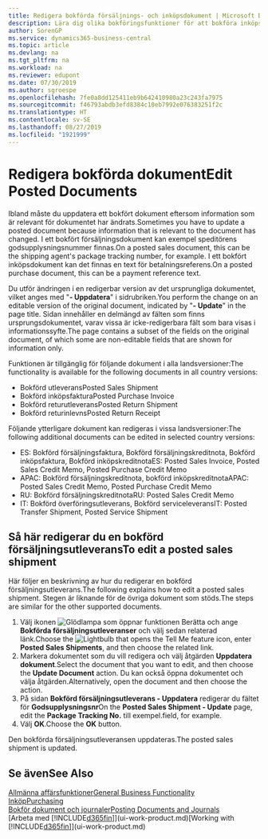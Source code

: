 ```yaml
---
title: Redigera bokförda försäljnings- och inköpsdokument | Microsoft Docs
description: Lära dig olika bokföringsfunktioner för att bokföra inköpsdokument och hur du kan uppdatera bokförda dokument.
author: SorenGP
ms.service: dynamics365-business-central
ms.topic: article
ms.devlang: na
ms.tgt_pltfrm: na
ms.workload: na
ms.reviewer: edupont
ms.date: 07/30/2019
ms.author: sgroespe
ms.openlocfilehash: 7fe0a8dd125411eb9b642410980a23c243fa7975
ms.sourcegitcommit: f46793abdb3efd8384c10eb7992e076383251f2c
ms.translationtype: HT
ms.contentlocale: sv-SE
ms.lasthandoff: 08/27/2019
ms.locfileid: "1921999"
---
```

# <a name="edit-posted-documents"></a><span data-ttu-id="c375b-103">Redigera bokförda dokument</span><span class="sxs-lookup"><span data-stu-id="c375b-103">Edit Posted Documents</span></span>
<span data-ttu-id="c375b-104">Ibland måste du uppdatera ett bokfört dokument eftersom information som är relevant för dokumentet har ändrats.</span><span class="sxs-lookup"><span data-stu-id="c375b-104">Sometimes you have to update a posted document because information that is relevant to the document has changed.</span></span> <span data-ttu-id="c375b-105">I ett bokfört försäljningsdokument kan exempel speditörens godsupplysningsnummer finnas.</span><span class="sxs-lookup"><span data-stu-id="c375b-105">On a posted sales document, this can be the shipping agent's package tracking number, for example.</span></span> <span data-ttu-id="c375b-106">I ett bokfört inköpsdokument kan det finnas en text för betalningsreferens.</span><span class="sxs-lookup"><span data-stu-id="c375b-106">On a posted purchase document, this can be a payment reference text.</span></span>

<span data-ttu-id="c375b-107">Du utför ändringen i en redigerbar version av det ursprungliga dokumentet, vilket anges med "**- Uppdatera**" i sidrubriken.</span><span class="sxs-lookup"><span data-stu-id="c375b-107">You perform the change on an editable version of the original document, indicated by "**- Update**" in the page title.</span></span> <span data-ttu-id="c375b-108">Sidan innehåller en delmängd av fälten som finns ursprungsdokumentet, varav vissa är icke-redigerbara fält som bara visas i informationssyfte.</span><span class="sxs-lookup"><span data-stu-id="c375b-108">The page contains a subset of the fields on the original document, of which some are non-editable fields that are shown for information only.</span></span>

<span data-ttu-id="c375b-109">Funktionen är tillgänglig för följande dokument i alla landsversioner:</span><span class="sxs-lookup"><span data-stu-id="c375b-109">The functionality is available for the following documents in all country versions:</span></span>
- <span data-ttu-id="c375b-110">Bokförd utleverans</span><span class="sxs-lookup"><span data-stu-id="c375b-110">Posted Sales Shipment</span></span>
- <span data-ttu-id="c375b-111">Bokförd inköpsfaktura</span><span class="sxs-lookup"><span data-stu-id="c375b-111">Posted Purchase Invoice</span></span>
- <span data-ttu-id="c375b-112">Bokförd returutleverans</span><span class="sxs-lookup"><span data-stu-id="c375b-112">Posted Return Shipment</span></span>
- <span data-ttu-id="c375b-113">Bokförd returinlevns</span><span class="sxs-lookup"><span data-stu-id="c375b-113">Posted Return Receipt</span></span>

<span data-ttu-id="c375b-114">Följande ytterligare dokument kan redigeras i vissa landsversioner:</span><span class="sxs-lookup"><span data-stu-id="c375b-114">The following additional documents can be edited in selected country versions:</span></span>
- <span data-ttu-id="c375b-115">ES: Bokförd försäljningsfaktura, Bokförd försäljningskreditnota, Bokförd inköpsfaktura, Bokförd inköpskreditnota</span><span class="sxs-lookup"><span data-stu-id="c375b-115">ES: Posted Sales Invoice, Posted Sales Credit Memo, Posted Purchase Credit Memo</span></span>
- <span data-ttu-id="c375b-116">APAC: Bokförd försäljningskreditnota, bokförd inköpskreditnota</span><span class="sxs-lookup"><span data-stu-id="c375b-116">APAC: Posted Sales Credit Memo, Posted Purchase Credit Memo</span></span>
- <span data-ttu-id="c375b-117">RU: Bokförd försäljningskreditnota</span><span class="sxs-lookup"><span data-stu-id="c375b-117">RU: Posted Sales Credit Memo</span></span>
- <span data-ttu-id="c375b-118">IT: Bokförd överföringsutleverans, Bokförd serviceleverans</span><span class="sxs-lookup"><span data-stu-id="c375b-118">IT: Posted Transfer Shipment, Posted Service Shipment</span></span>

## <a name="to-edit-a-posted-sales-shipment"></a><span data-ttu-id="c375b-119">Så här redigerar du en bokförd försäljningsutleverans</span><span class="sxs-lookup"><span data-stu-id="c375b-119">To edit a posted sales shipment</span></span>
<span data-ttu-id="c375b-120">Här följer en beskrivning av hur du redigerar en bokförd försäljningsutleverans.</span><span class="sxs-lookup"><span data-stu-id="c375b-120">The following explains how to edit a posted sales shipment.</span></span> <span data-ttu-id="c375b-121">Stegen är liknande för de övriga dokument som stöds.</span><span class="sxs-lookup"><span data-stu-id="c375b-121">The steps are similar for the other supported documents.</span></span>

1. <span data-ttu-id="c375b-122">Välj ikonen ![Glödlampa som öppnar funktionen Berätta](media/ui-search/search_small.png "Berätta vad du vill göra") och ange **Bokförda försäljningsutleveranser** och välj sedan relaterad länk.</span><span class="sxs-lookup"><span data-stu-id="c375b-122">Choose the ![Lightbulb that opens the Tell Me feature](media/ui-search/search_small.png "Tell me what you want to do") icon, enter **Posted Sales Shipments**, and then choose the related link.</span></span>
2. <span data-ttu-id="c375b-123">Markera dokumentet som du vill redigera och välj åtgärden **Uppdatera dokument**.</span><span class="sxs-lookup"><span data-stu-id="c375b-123">Select the document that you want to edit, and then choose the **Update Document** action.</span></span> <span data-ttu-id="c375b-124">Du kan också öppna dokumentet och välja åtgärden.</span><span class="sxs-lookup"><span data-stu-id="c375b-124">Alternatively, open the document and then choose the action.</span></span>
3. <span data-ttu-id="c375b-125">På sidan **Bokförd försäljningsutleverans - Uppdatera** redigerar du fältet för **Godsupplysningsnr**</span><span class="sxs-lookup"><span data-stu-id="c375b-125">On the **Posted Sales Shipment - Update** page, edit the **Package Tracking No.**</span></span> <span data-ttu-id="c375b-126">till exempel.</span><span class="sxs-lookup"><span data-stu-id="c375b-126">field, for example.</span></span>
4. <span data-ttu-id="c375b-127">Välj **OK**.</span><span class="sxs-lookup"><span data-stu-id="c375b-127">Choose the **OK** button.</span></span>

<span data-ttu-id="c375b-128">Den bokförda försäljningsutleveransen uppdateras.</span><span class="sxs-lookup"><span data-stu-id="c375b-128">The posted sales shipment is updated.</span></span>

## <a name="see-also"></a><span data-ttu-id="c375b-129">Se även</span><span class="sxs-lookup"><span data-stu-id="c375b-129">See Also</span></span>
[<span data-ttu-id="c375b-130">Allmänna affärsfunktioner</span><span class="sxs-lookup"><span data-stu-id="c375b-130">General Business Functionality</span></span>](ui-across-business-areas.md)  
[<span data-ttu-id="c375b-131">Inköp</span><span class="sxs-lookup"><span data-stu-id="c375b-131">Purchasing</span></span>](purchasing-manage-purchasing.md)  
[<span data-ttu-id="c375b-132">Bokför dokument och journaler</span><span class="sxs-lookup"><span data-stu-id="c375b-132">Posting Documents and Journals</span></span>](ui-post-documents-journals.md)  
<span data-ttu-id="c375b-133">[Arbeta med [!INCLUDE[d365fin](includes/d365fin_md.md)]](ui-work-product.md)</span><span class="sxs-lookup"><span data-stu-id="c375b-133">[Working with [!INCLUDE[d365fin](includes/d365fin_md.md)]](ui-work-product.md)</span></span>
